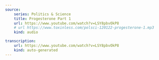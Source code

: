 ```yaml
---
source:
    series: Politics & Science
    title: Progesterone Part 1
    url: https://www.youtube.com/watch?v=LSY8pbvOkP8
    # url https://www.toxinless.com/polsci-120122-progesterone-1.mp3
    kind: audio

transcription:
    url: https://www.youtube.com/watch?v=LSY8pbvOkP8
    kind: auto-generated
---
```

